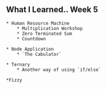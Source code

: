 ## What I Learned.. Week 5
    * Human Resource Machine
        * Multiplication Workshop
        * Zero Terminated Sum
        * Countdown

    * Node Application
        * `The Cabulator`

    * Ternary
        * Another way of using `if/else`
  
    *Fizzy
    

